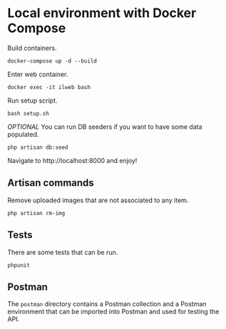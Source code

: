 # Local environment with Docker Compose

Build containers.
```
docker-compose up -d --build
```

Enter web container.
```
docker exec -it ilweb bash
```

Run setup script.
```
bash setup.sh
```

*OPTIONAL* You can run DB seeders if you want to have some data populated.
```
php artisan db:seed
```

Navigate to http://localhost:8000 and enjoy!

## Artisan commands

Remove uploaded images that are not associated to any item.
```
php artisan rm-img
```

## Tests

There are some tests that can be run.
```
phpunit
```

## Postman

The `postman` directory contains a Postman collection and a Postman environment that can be imported into Postman and used for testing the API.